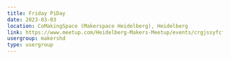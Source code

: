 ```yaml
---
title: Friday PiDay
date: 2023-03-03
location: CoMakingSpace (Makerspace Heidelberg), Heidelberg
link: https://www.meetup.com/Heidelberg-Makers-Meetup/events/crgjssyfcfbfb/
usergroup: makershd
type: usergroup
---
```

